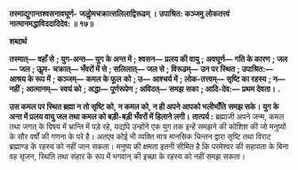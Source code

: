**तस्माद्युगान्तश्वसनावघूर्ण-** **जलोॢमचक्रात्सलिलाद्विरूढम् ।** **उपाश्रित: कञ्जमु लोकतत्त्वं** **नात्मानमद्धाविददादिदेव: ॥ १७॥** 

**शब्दार्थ** 

**तस्मात्—** **वहाँ से** **; युग-अन्त—** **युग के अन्त में** **; श्वसन—** **प्रलय की वायु** **; अवघूर्ण—** **गति के कारण** **; जल—** **जल** **; ऊॢम-** **चक्रात्—** **भँवरों में से** **; सलिलात्—** **जल से** **; विरूढम्—** **उन पर स्थित** **; उपाश्रित:—** **आश्रय के रूप में** **; कञ्जम्—** **कमल के फूल** **को** **; उ—** **आश्चर्य में** **; लोक-तत्त्वम्—** **सृष्टि का रहस्य** **; न—** **नहीं** **; आत्मानम्—** **स्वयं को** **; अद्धा—** **पूर्णरूपेण** **; अविदत्—** **समझ** **सका** **; आदि-देव:—** **प्रथम देवता।** **.** 

**उस कमल पर स्थित ब्रह्मा न तो सृष्टि को, न कमल को, न ही अपने आपको भलीभाँति** **समझ सके। युग के अन्त में प्रलय वायु जल तथा कमल को बड़ी-बड़ी भँवरों में हिलाने लगी।** **तात्पर्य :** ब्रह्माजी अपने जन्म, कमल तथा जगत् के विषय में भ्रान्ति में पड़े रहे, यद्यपि उन्होंने एक युग तक इन्हें समझने की कोशिश की जो मनुष्यों के सौर वर्षों की गणना के परे है। अतएव कोई भी व्यक्ति मात्र मानसिक चिन्तन द्वारा सृष्टि तथा विराट ब्रह्माण्ड के रहस्य को नहीं जान सकता। मनुष्य की क्षमता इतनी सीमित है कि परमेश्वर की सहायता के बिना वह सृजन, स्थिति तथा संहार के रूप में भगवान् की इच्छा के रहस्य को नहीं समझ सकता।  